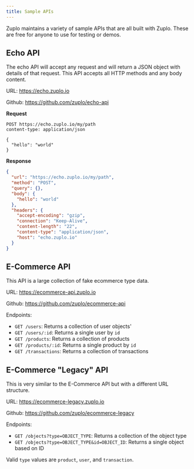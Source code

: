 ```yaml
---
title: Sample APIs
---
```


Zuplo maintains a variety of sample APIs that are all built with Zuplo. These are free for anyone to use for testing or demos.

## Echo API

The echo API will accept any request and will return a JSON object with details of that request. This API accepts all HTTP methods and any body content.

URL: https://echo.zuplo.io

Github: https://github.com/zuplo/echo-api

**Request**

```
POST https://echo.zuplo.io/my/path
content-type: application/json

{
  "hello": "world"
}
```

**Response**

```json
{
  "url": "https://echo.zuplo.io/my/path",
  "method": "POST",
  "query": {},
  "body": {
    "hello": "world"
  },
  "headers": {
    "accept-encoding": "gzip",
    "connection": "Keep-Alive",
    "content-length": "22",
    "content-type": "application/json",
    "host": "echo.zuplo.io"
  }
}
```

## E-Commerce API

This API is a large collection of fake ecommerce type data.

URL: https://ecommerce-api.zuplo.io

Github: https://github.com/zuplo/ecommerce-api

Endpoints:

- `GET /users`: Returns a collection of user objects'
- `GET /users/:id`: Returns a single user by `id`
- `GET /products`: Returns a collection of products
- `GET /products/:id`: Returns a single product by `id`
- `GET /transactions`: Returns a collection of transactions

## E-Commerce "Legacy" API

This is very similar to the E-Commerce API but with a different URL structure.

URL: https://ecommerce-legacy.zuplo.io

Github: https://github.com/zuplo/ecommerce-legacy

Endpoints:

- `GET /objects?type=OBJECT_TYPE`: Returns a collection of the object type
- `GET /objects?type=OBJECT_TYPE&id=OBJECT_ID`: Returns a single object based on ID

Valid `type` values are `product`, `user`, and `transaction`.
